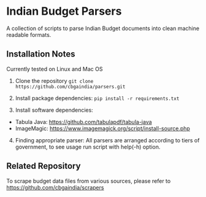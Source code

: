 # Indian Budget Parsers

A collection of scripts to parse Indian Budget documents into clean machine readable formats.

## Installation Notes
Currently tested on Linux and Mac OS

1. Clone the repository
`git clone https://github.com/cbgaindia/parsers.git`

2. Install package dependencies:
`pip install -r requirements.txt`

3. Install software dependencies:
  - Tabula Java: https://github.com/tabulapdf/tabula-java
  - ImageMagic: https://www.imagemagick.org/script/install-source.php

4. Finding appropriate parser:
All parsers are arranged according to tiers of government, to see usage run script with help(-h) option.

## Related Repository
To scrape budget data files from various sources, please refer to https://github.com/cbgaindia/scrapers

